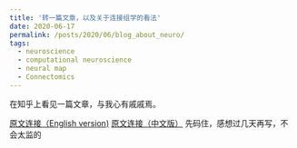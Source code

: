 ```yaml
---
title: '转一篇文章，以及关于连接组学的看法'
date: 2020-06-17
permalink: /posts/2020/06/blog_about_neuro/
tags:
  - neuroscience
  - computational neuroscience
  - neural map
  - Connectomics
---
```







在知乎上看见一篇文章，与我心有戚戚焉。

[原文连接（English version)](http://nautil.us/issue/81/maps/an-existential-crisis-in-neuroscience)
[原文连接（中文版）](https://zhuanlan.zhihu.com/p/141461846)
先码住，感想过几天再写，不会太监的